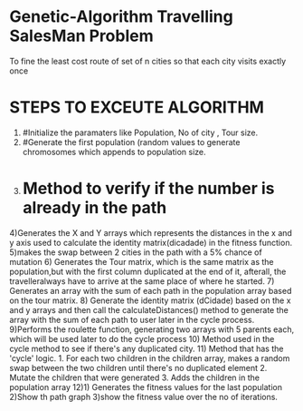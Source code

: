 # Genetic-Algorithm Travelling SalesMan Problem
To fine the least cost route of set of n cities so that each city visits exactly once
# STEPS TO EXCEUTE ALGORITHM
1) #Initialize the paramaters like Population, No of city , Tour size.
2) #Generate the first population (random  values to generate  chromosomes which appends to population size.
3) # Method to verify if the number is already in the path
4)Generates the X and Y arrays which represents the distances in the x and y axis used to calculate the identity matrix(dicadade) in the fitness function.
5)makes the swap between 2 cities in the path with a 5% chance of mutation
6) Generates the Tour matrix, which is the same matrix as the population,but with the first column duplicated at the end of it, afterall, the travelleralways have to arrive at the same place of where he started.
7) Generates an array with the sum of each path in the population array  based on the tour matrix.
8) Generate the identity matrix (dCidade) based on the x and y arrays and then call the calculateDistances() method to generate the array with the sum of each path to user later in the cycle process.
9)Performs the roulette function, generating two arrays with 5 parents each, which will be used later to do the cycle process
10) Method used in the cycle method to see if there's any duplicated city.
11) Method that has the 'cycle' logic.
    1. For each two children in the children array, makes a random swap between
        the two children until there's no duplicated element
    2. Mutate the children that were generated
    3. Adds the children in the population array
12)1) Generates the fitness values for the last population
   2)Show th path graph
   3)show the fitness value over the no of iterations.
